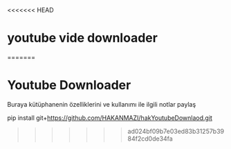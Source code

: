 <<<<<<< HEAD
# youtube vide downloader
=======
# Youtube Downloader 
Buraya kütüphanenin özelliklerini ve kullanımı ile ilgili notlar paylaş

pip install git+https://github.com/HAKANMAZI/hakYoutubeDownlaod.git
>>>>>>> ad024bf09b7e03ed83b31257b3984f2cd0de34fa
